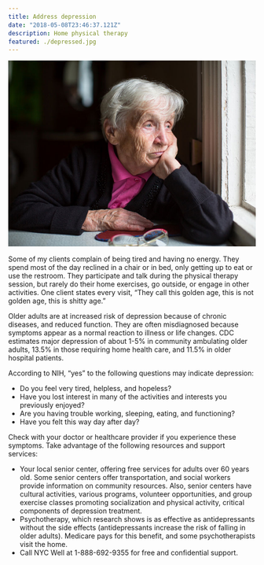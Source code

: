 ```yaml
---
title: Address depression
date: "2018-05-08T23:46:37.121Z"
description: Home physical therapy
featured: ./depressed.jpg
---
```

![physical therapy house calls](./depressed.jpg)

Some of my clients complain of being tired and having no energy.  They spend most of the day reclined in a chair or in bed, only getting up to eat or use the restroom.  They participate and talk during the physical therapy session, but rarely do their home exercises, go outside, or engage in other activities.  One client states every visit, “They call this golden age, this is not golden age, this is shitty age.”

Older adults are at increased risk of depression because of chronic diseases, and reduced function.  They are often misdiagnosed because symptoms appear as a normal reaction to illness or life changes.  CDC estimates major depression of about 1-5% in community ambulating older adults, 13.5% in those requiring home health care, and 11.5% in older hospital patients.  

According to NIH, “yes” to the following questions may indicate depression:

- Do you feel very tired, helpless, and hopeless?
- Have you lost interest in many of the activities and interests you previously enjoyed?
- Are you having trouble working, sleeping, eating, and functioning?
- Have you felt this way day after day?

Check with your doctor or healthcare provider if you experience these symptoms.  Take advantage of the following resources and support services:

- Your local senior center, offering free services for adults over 60 years old.  Some senior centers offer transportation, and social workers provide information on community resources.  Also, senior centers have cultural activities, various programs, volunteer opportunities, and group exercise classes promoting socialization and physical activity, critical components of depression treatment.
- Psychotherapy, which research shows is as effective as antidepressants without the side effects (antidepressants increase the risk of falling in older adults).    Medicare pays for this benefit, and some psychotherapists visit the home.
- Call NYC Well at 1-888-692-9355 for free and confidential support.